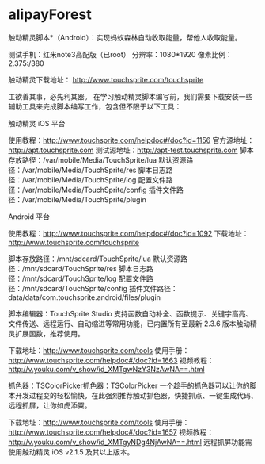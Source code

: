 # alipayForest
触动精灵脚本*（Android）：实现蚂蚁森林自动收取能量，帮他人收取能量。

测试手机：红米note3高配版（已root）
分辨率：1080*1920
像素比例：2.375:/380

触动精灵下载地址：
http://www.touchsprite.com/touchsprite

工欲善其事，必先利其器。
在学习触动精灵脚本编写前，我们需要下载安装一些辅助工具来完成脚本编写工作，包含但不限于以下工具：

触动精灵
iOS 平台

使用教程：http://www.touchsprite.com/helpdoc#/doc?id=1156
官方源地址：http://apt.touchsprite.com
测试源地址：http://apt-test.touchsprite.com
脚本存放路径：/var/mobile/Media/TouchSprite/lua
默认资源路径：/var/mobile/Media/TouchSprite/res
脚本日志路径：/var/mobile/Media/TouchSprite/log
配置文件路径：/var/mobile/Media/TouchSprite/config
插件文件路径：/var/mobile/Media/TouchSprite/plugin

Android 平台

使用教程：http://www.touchsprite.com/helpdoc#/doc?id=1092
下载地址：http://www.touchsprite.com/touchsprite

脚本存放路径：/mnt/sdcard/TouchSprite/lua
默认资源路径：/mnt/sdcard/TouchSprite/res
脚本日志路径：/mnt/sdcard/TouchSprite/log
配置文件路径：/mnt/sdcard/TouchSprite/config
插件文件路径：data/data/com.touchsprite.android/files/plugin

脚本编辑器：TouchSprite Studio
支持函数自动补全、函数提示、关键字高亮、文件传送、远程运行、自动缩进等常用功能，已内置所有至最新 2.3.6 版本触动精灵扩展函数，推荐使用。

下载地址：http://www.touchsprite.com/tools
使用手册：http://www.touchsprite.com/helpdoc#/doc?id=1663
视频教程：http://v.youku.com/v_show/id_XMTgwNzY3NzAwNA==.html

抓色器：TSColorPicker抓色器：TSColorPicker
一个趁手的抓色器可以让你的脚本开发过程变的轻松愉快，在此强烈推荐触动抓色器，快捷抓点、一键生成代码、远程抓屏，让你如虎添翼。

下载地址：http://www.touchsprite.com/tools
使用手册：http://www.touchsprite.com/helpdoc#/doc?id=1657
视频教程：http://v.youku.com/v_show/id_XMTgyNDg4NjAwNA==.html
远程抓屏功能需使用触动精灵 iOS v2.1.5 及其以上版本。
